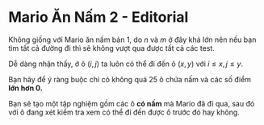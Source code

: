# Mario Ăn Nấm 2 - Editorial

Không giống với Mario ăn nấm bản $1,$ do $n$ và $m$ ở đây khá lớn nên nếu bạn tìm tất cả đường đi thì sẽ không vượt qua được tất cả các test.

Dễ dàng nhận thấy, ở ô $(i, j)$ ta luôn có thể đi đến ô $(x, y)$ với $i \le x, j \le y$.

Bạn hãy để ý ràng buộc chỉ có không quá $25$ ô chứa nấm và các số điểm **lớn hơn 0.**

Bạn sẽ tạo một tập nghiệm gồm các ô **có nấm** mà Mario đã đi qua, sau đó với ô đang xét kiểm tra xem có thể đi đến được ô trước đó hay không.
